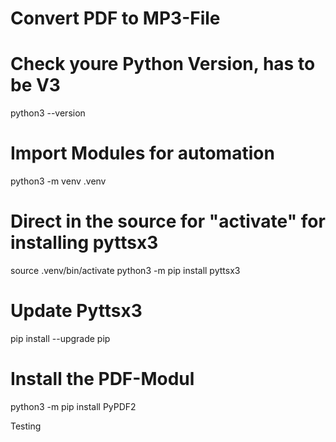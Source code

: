 # Convert PDF to MP3-File

# Check youre Python Version, has to be V3
python3 --version

# Import Modules for automation
python3 -m venv .venv

# Direct in the source for "activate" for installing pyttsx3
source .venv/bin/activate
python3 -m pip install pyttsx3

# Update Pyttsx3
pip install --upgrade pip

# Install the PDF-Modul
python3 -m pip install PyPDF2

Testing